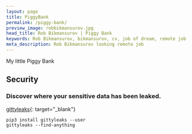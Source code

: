```yaml
---
layout: page
title: PiggyBank
permalink: /piggy-bank/
preview_image: robbikmansurov.jpg
head_title: Rob Bikmansurov | Piggy Bank
keywords: Rob Bikmansurov, bikmansurov, cv, job of dream, remote job
meta_description: Rob Bikmansurov looking remote job
---
```


My little Piggy Bank

## Security

### Discover where your sensitive data has been leaked.

[gittyleaks](https://github.com/kootenpv/gittyleaks){: target="_blank"}

```shell
pip3 install gittyleaks --user
gittyleaks --find-anything
```